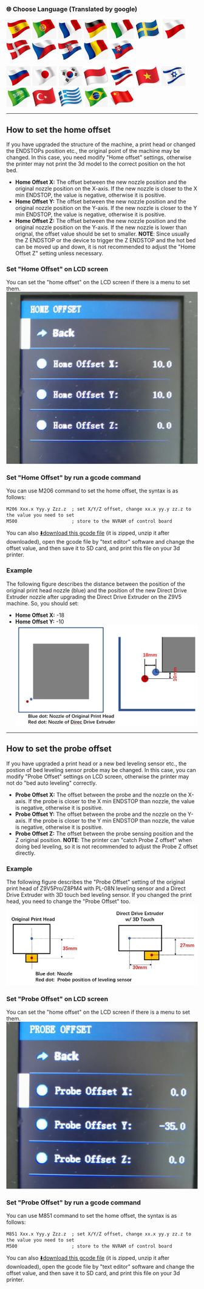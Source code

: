### :globe_with_meridians: Choose Language (Translated by google)
[![](../lanpic/ES.png)](https://github-com.translate.goog/ZONESTAR3D/Document-and-User-Guide/tree/master/common/set_offset.md?_x_tr_sl=en&_x_tr_tl=es)
[![](../lanpic/PT.png)](https://github-com.translate.goog/ZONESTAR3D/Document-and-User-Guide/tree/master/common/set_offset.md?_x_tr_sl=en&_x_tr_tl=pt)
[![](../lanpic/FR.png)](https://github-com.translate.goog/ZONESTAR3D/Document-and-User-Guide/tree/master/common/set_offset.md?_x_tr_sl=en&_x_tr_tl=fr)
[![](../lanpic/DE.png)](https://github-com.translate.goog/ZONESTAR3D/Document-and-User-Guide/tree/master/common/set_offset.md?_x_tr_sl=en&_x_tr_tl=de)
[![](../lanpic/IT.png)](https://github-com.translate.goog/ZONESTAR3D/Document-and-User-Guide/tree/master/common/set_offset.md?_x_tr_sl=en&_x_tr_tl=it)
[![](../lanpic/SW.png)](https://github-com.translate.goog/ZONESTAR3D/Document-and-User-Guide/tree/master/common/set_offset.md?_x_tr_sl=en&_x_tr_tl=sv)
[![](../lanpic/PL.png)](https://github-com.translate.goog/ZONESTAR3D/Document-and-User-Guide/tree/master/common/set_offset.md?_x_tr_sl=en&_x_tr_tl=pl)
[![](../lanpic/DK.png)](https://github-com.translate.goog/ZONESTAR3D/Document-and-User-Guide/tree/master/common/set_offset.md?_x_tr_sl=en&_x_tr_tl=da)
[![](../lanpic/CZ.png)](https://github-com.translate.goog/ZONESTAR3D/Document-and-User-Guide/tree/master/common/set_offset.md?_x_tr_sl=en&_x_tr_tl=cs)
[![](../lanpic/HR.png)](https://github-com.translate.goog/ZONESTAR3D/Document-and-User-Guide/tree/master/common/set_offset.md?_x_tr_sl=en&_x_tr_tl=hr)
[![](../lanpic/RO.png)](https://github-com.translate.goog/ZONESTAR3D/Document-and-User-Guide/tree/master/common/set_offset.md?_x_tr_sl=en&_x_tr_tl=ro)
[![](../lanpic/SK.png)](https://github-com.translate.goog/ZONESTAR3D/Document-and-User-Guide/tree/master/common/set_offset.md?_x_tr_sl=en&_x_tr_tl=sk)

[![](../lanpic/RU.png)](https://github-com.translate.goog/ZONESTAR3D/Document-and-User-Guide/tree/master/common/set_offset.md?_x_tr_sl=en&_x_tr_tl=ru)
[![](../lanpic/JP.png)](https://github-com.translate.goog/ZONESTAR3D/Document-and-User-Guide/tree/master/common/set_offset.md?_x_tr_sl=en&_x_tr_tl=ja)
[![](../lanpic/KR.png)](https://github-com.translate.goog/ZONESTAR3D/Document-and-User-Guide/tree/master/common/set_offset.md?_x_tr_sl=en&_x_tr_tl=ko)
[![](../lanpic/ID.png)](https://github-com.translate.goog/ZONESTAR3D/Document-and-User-Guide/tree/master/common/set_offset.md?_x_tr_sl=en&_x_tr_tl=id)
[![](../lanpic/TH.png)](https://github-com.translate.goog/ZONESTAR3D/Document-and-User-Guide/tree/master/common/set_offset.md?_x_tr_sl=en&_x_tr_tl=th)
[![](../lanpic/VN.png)](https://github-com.translate.goog/ZONESTAR3D/Document-and-User-Guide/tree/master/common/set_offset.md?_x_tr_sl=en&_x_tr_tl=vi)
[![](../lanpic/IL.png)](https://github-com.translate.goog/ZONESTAR3D/Document-and-User-Guide/tree/master/common/set_offset.md?_x_tr_sl=en&_x_tr_tl=iw)
[![](../lanpic/SA.png)](https://github-com.translate.goog/ZONESTAR3D/Document-and-User-Guide/tree/master/common/set_offset.md?_x_tr_sl=en&_x_tr_tl=ar)
[![](../lanpic/TR.png)](https://github-com.translate.goog/ZONESTAR3D/Document-and-User-Guide/tree/master/common/set_offset.md?_x_tr_sl=en&_x_tr_tl=tr)
[![](../lanpic/GR.png)](https://github-com.translate.goog/ZONESTAR3D/Document-and-User-Guide/tree/master/common/set_offset.md?_x_tr_sl=en&_x_tr_tl=el)
[![](../lanpic/BR.png)](https://github-com.translate.goog/ZONESTAR3D/Document-and-User-Guide/tree/master/common/set_offset.md?_x_tr_sl=en&_x_tr_tl=pt)
[![](../lanpic/CN.png)](https://github-com.translate.goog/ZONESTAR3D/Document-and-User-Guide/tree/master/common/set_offset.md?_x_tr_sl=en&_x_tr_tl=zh-CN)


-----
## How to set the home offset
If you have upgraded the structure of the machine, a print head or changed the ENDSTOPs position etc., the original point of the machine may be changed. In this case, you need modify "Home offset" settings, otherwise the printer may not print the 3d model to the correct position on the hot bed.
- **Home Offset X:** The offset between the new nozzle position and the original nozzle position on the X-axis. If the new nozzle is closer to the X min ENDSTOP, the value is negative, otherwise it is positive.
- **Home Offset Y:** The offset between the new nozzle position and the original nozzle position on the Y-axis. If the new nozzle is closer to the Y min ENDSTOP, the value is negative, otherwise it is positive.    
- **Home Offset Z:** The offset between the new nozzle position and the original nozzle position on the Y-axis. If the new nozzle is lower than orignal, the offset value should be set to smaller. **NOTE**: Since usually the Z ENDSTOP or the device to trigger the Z ENDSTOP and the hot bed can be moved up and down, it is not recommended to adjust the "Home Offset Z" setting unless necessary.
### Set "Home Offset" on LCD screen
You can set the "home offset" on the LCD screen if there is a menu to set them.     
![](./offset/home_offset_menu.jpg)
### Set "Home Offset" by run a gcode command
You can use M206 command to set the home offset, the syntax is as follows: 
>
    M206 Xxx.x Yyy.y Zzz.z  ; set X/Y/Z offset, change xx.x yy.y zz.z to the value you need to set
    M500                    ; store to the NVRAM of control board

You can also [:arrow_down:download this gcode file](./offset/M206.zip) (it is zipped, unzip it after downloaded), open the gcode file by "text editor" software and change the offset value, and then save it to SD card, and print this file on your 3d printer.

### Example
The following figure describes the distance between the position of the original print head nozzle (blue) and the position of the new Direct Drive Extruder nozzle after upgrading the Direct Drive Extruder on the Z9V5 machine. So, you should set:
- **Home Offset X:** -18 
- **Home Offset Y:** -10
![](./offset/homeoffset.jpg)

-----
## How to set the probe offset 
If you have upgraded a print head or a new bed leveling sensor etc., the postion of bed leveling sensor probe may be changed. In this case, you can modify "Probe Offset" settings on LCD screen, otherwise the printer may not do "bed auto leveling" correctly. 
- **Probe Offset X:** The offset between the probe and the nozzle on the X-axis. If the probe is closer to the X min ENDSTOP than nozzle, the value is negative, otherwise it is positive.
- **Probe Offset Y:** The offset between the probe and the nozzle on the Y-axis. If the probe is closer to the Y min ENDSTOP than nozzle, the value is negative, otherwise it is positive.    
- **Probe Offset Z:** The offset between the probe sensing position and the Z original position. **NOTE**: The printer can "catch Probe Z offset" when doing bed leveling, so it is not recommended to adjust the Probe Z offset directly.
### Example
The following figure describes the "Probe Offset" setting of the original print head of Z9V5Pro/Z8PM4 with PL-08N leveling sensor and a Direct Drive Extruder with 3D touch bed leveling sensor. If you changed the print head, you need to change the "Probe Offset" too.     
![](./offset/probeoffset.jpg)
### Set "Probe Offset" on LCD screen
You can set the "home offset" on the LCD screen if there is a menu to set them.
![](./offset/probe_offset_menu.jpg)
### Set "Probe Offset" by run a gcode command
You can use M851 command to set the home offset, the syntax is as follows: 
>
    M851 Xxx.x Yyy.y Zzz.z  ; set X/Y/Z offset, change xx.x yy.y zz.z to the value you need to set
    M500                    ; store to the NVRAM of control board

You can also [:arrow_down:download this gcode file](./offset/M851.zip) (it is zipped, unzip it after downloaded), open the gcode file by "text editor" software and change the offset value, and then save it to SD card, and print this file on your 3d printer.
